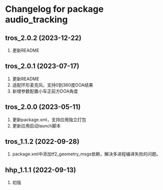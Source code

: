 # Changelog for package audio_tracking

tros_2.0.2 (2023-12-22)
------------------
1. 更新README


tros_2.0.1 (2023-07-17)
------------------
1. 更新README
2. 适配环形麦克风，支持0到360度DOA结果
3. 新增参数配置小车正前方DOA角度


tros_2.0.0 (2023-05-11)
------------------
1. 更新package.xml，支持应用独立打包
2. 更新应用启动launch脚本


tros_1.1.2 (2022-09-28)
------------------
1. package.xml中添加tf2_geometry_msgs依赖，解决多进程编译失败的问题。


hhp_1.1.1 (2022-09-13)
------------------
1. 初版
